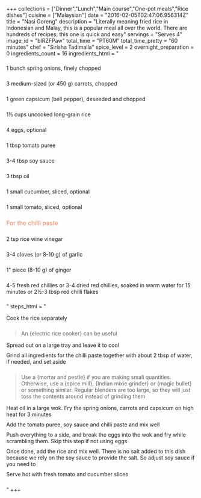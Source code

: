+++
collections = ["Dinner","Lunch","Main course","One-pot meals","Rice dishes"]
cuisine = ["Malaysian"]
date = "2016-02-05T02:47:06.956314Z"
title = "Nasi Goreng"
description = "Literally meaning fried rice in Indonesian and Malay, this is a popular meal all over the world. There are hundreds of recipes; this one is quick and easy"
servings = "Serves 4"
image_id = "blRZFPaw"
total_time = "PT60M"
total_time_pretty = "60 minutes"
chef = "Sirisha Tadimalla"
spice_level = 2
overnight_preparation = 0
ingredients_count = 16
ingredients_html = "<ul style='padding-left: 0; list-style: none;'><li itemprop='recipeIngredient' style='margin: 8px 0px;padding: 8px 0px;'>1 bunch spring onions, finely chopped</li><li itemprop='recipeIngredient' style='margin: 8px 0px;padding: 8px 0px;'>3 medium-sized (or 450 g) carrots, chopped</li><li itemprop='recipeIngredient' style='margin: 8px 0px;padding: 8px 0px;'>1 green capsicum (bell pepper), deseeded and chopped</li><li itemprop='recipeIngredient' style='margin: 8px 0px;padding: 8px 0px;'>1½ cups uncooked long-grain rice</li><li itemprop='recipeIngredient' style='margin: 8px 0px;padding: 8px 0px;'>4 eggs, optional</li><li itemprop='recipeIngredient' style='margin: 8px 0px;padding: 8px 0px;'>1 tbsp tomato puree</li><li itemprop='recipeIngredient' style='margin: 8px 0px;padding: 8px 0px;'>3-4 tbsp soy sauce</li><li itemprop='recipeIngredient' style='margin: 8px 0px;padding: 8px 0px;'>3 tbsp oil</li><li itemprop='recipeIngredient' style='margin: 8px 0px;padding: 8px 0px;'>1 small cucumber, sliced, optional</li><li itemprop='recipeIngredient' style='margin: 8px 0px;padding: 8px 0px;'>1 small tomato, sliced, optional</li><li style='margin: 8px 0px;padding: 8px 0px;'><span style='font-size: medium; color: #f78153;'>For the chilli paste</span></li><li itemprop='recipeIngredient' style='margin: 8px 0px;padding: 8px 0px;'>2 tsp rice wine vinegar</li><li itemprop='recipeIngredient' style='margin: 8px 0px;padding: 8px 0px;'>3-4 cloves (or 8-10 g) of garlic</li><li itemprop='recipeIngredient' style='margin: 8px 0px;padding: 8px 0px;'>1\" piece (8-10 g) of ginger</li><li itemprop='recipeIngredient' style='margin: 8px 0px;padding: 8px 0px;'>4-5 fresh red chillies or 3-4 dried red chillies, soaked in warm water for 15 minutes or 2½-3 tbsp red chilli flakes</li></ul>"
steps_html = "<ol style='list-style: none inside; padding-left: 0px;'><li style='padding-bottom: 10px;'><i class='step-track-icon fa fa-square-o'></i><span class='step-text' itemprop='recipeInstructions'>Cook the rice separately</span></li><blockquote>An {electric rice cooker} can be useful</blockquote><li style='padding-bottom: 10px;'><i class='step-track-icon fa fa-square-o'></i><span class='step-text' itemprop='recipeInstructions'>Spread out on a large tray and leave it to cool</span></li><li style='padding-bottom: 10px;'><i class='step-track-icon fa fa-square-o'></i><span class='step-text' itemprop='recipeInstructions'>Grind all ingredients for the chilli paste together with about 2 tbsp of water, if needed, and set aside</span></li><blockquote>Use a {mortar and pestle} if you are making small quantities. Otherwise, use a {spice mill}, {Indian mixie grinder} or {magic bullet} or something similar. Regular blenders are too large, so they will just toss the contents around instead of grinding them</blockquote><li style='padding-bottom: 10px;'><i class='step-track-icon fa fa-square-o'></i><span class='step-text' itemprop='recipeInstructions'>Heat oil in a large wok. Fry the spring onions, carrots and capsicum on high heat for 3 minutes</span></li><li style='padding-bottom: 10px;'><i class='step-track-icon fa fa-square-o'></i><span class='step-text' itemprop='recipeInstructions'>Add the tomato puree, soy sauce and chilli paste and mix well</span></li><li style='padding-bottom: 10px;'><i class='step-track-icon fa fa-square-o'></i><span class='step-text' itemprop='recipeInstructions'>Push everything to a side, and break the eggs into the wok and fry while scrambling them. Skip this step if not using eggs</span></li><li style='padding-bottom: 10px;'><i class='step-track-icon fa fa-square-o'></i><span class='step-text' itemprop='recipeInstructions'>Once done, add the rice and mix well. There is no salt added to this dish because we rely on the soy sauce to provide the salt. So adjust soy sauce if you need to</span></li><li style='padding-bottom: 10px;'><i class='step-track-icon fa fa-square-o'></i><span class='step-text' itemprop='recipeInstructions'>Serve hot with fresh tomato and cucumber slices</span></li></ol>"
+++
